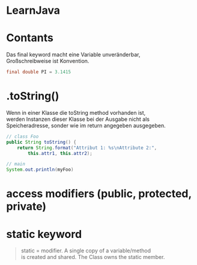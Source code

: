 # LearnJava

# Contants

Das final keyword macht eine Variable unveränderbar,  
Großschreibweise ist Konvention.
```java
final double PI = 3.1415
```

# .toString()

Wenn in einer Klasse die toString method vorhanden ist,  
werden Instanzen dieser Klasse bei der Ausgabe nicht als  
Speicheradresse, sonder wie im return angegeben ausgegeben.  
```java
// class Foo
public String toString() {
    return String.format("Attribut 1: %s\nAttribute 2:",
        this.attr1, this.attr2);
```

```java
// main
System.out.println(myFoo)
```

# access modifiers (public, protected, private)


# static keyword

> static = modifier. A single copy of a variable/method  
> is created and shared. The Class owns the static member.   


